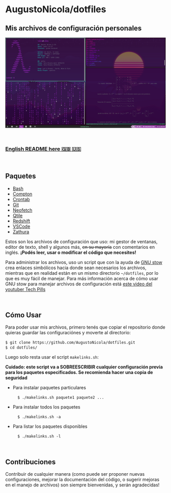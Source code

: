 # AugustoNicola/dotfiles
## Mis archivos de configuración personales

![Screenshot](screenshot.png)

<br />

### [English README here :uk: :us:](README-EN.md)

<br />

## Paquetes
* [Bash](bash)
* [Compton](compton/compton)
* [Crontab](crontab)
* [Git](git)
* [Neofetch](neofetch/neofetch)
* [Qtile](qtile/qtile)
* [Redshift](redshift)
* [VSCode](vscode)
* [Zathura](zathura)

Estos son los archivos de configuración que uso: mi gestor de ventanas, editor de texto, shell y algunos más, ~~en su mayoría~~ con comentarios en inglés. **¡Podés leer, usar o modificar el código que necesites!**

Para administrar los archivos, uso un script que con la ayuda de [GNU stow](https://www.gnu.org/software/stow/) crea enlaces simbólicos hacia donde sean necesarios los archivos, mientras que en realidad están en un mismo directorio `~/dotfiles`, por lo que es muy fácil de manejar. Para más información acerca de cómo usar GNU stow para manejar archivos de configuración está [este video del youtuber Tech Pills](https://www.youtube.com/watch?v=GqL6W-ua7uQ)

<br />

## Cómo Usar
Para poder usar mis archivos, primero tenés que copiar el repositorio donde quieras guardar las configuraciónes y moverte al directorio:

	$ git clone https://github.com/AugustoNicola/dotfiles.git
	$ cd dotfiles/
	
Luego solo resta usar el script `makelinks.sh`:

**Cuidado: este script va a SOBREESCRIBIR cualquier configuración previa para los paquetes especificados. Se recomienda hacer una copia de seguridad**

* Para instalar paquetes particulares
	
		$ ./makelinks.sh paquete1 paquete2 ...
		
* Para instalar todos los paquetes

		$ ./makelinks.sh -a
		
* Para listar los paquetes disponibles

		$ ./makelinks.sh -l

<br />

##  Contribuciones
Contribuir de cualquier manera (como puede ser proponer nuevas configuraciones, mejorar la documentación del código, o sugerir mejoras en el manejo de archivos) son siempre bienvenidas, y serán agradecidas!
